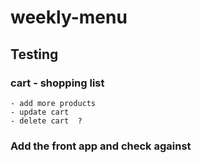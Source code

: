# weekly-menu


## Testing
### cart - shopping list
    - add more products
    - update cart
    - delete cart  ?
    
### Add the front app and check against
    
